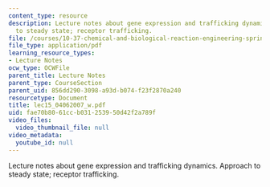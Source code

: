 ```yaml
---
content_type: resource
description: Lecture notes about gene expression and trafficking dynamics. Approach
  to steady state; receptor trafficking.
file: /courses/10-37-chemical-and-biological-reaction-engineering-spring-2007/fae70b8061ccb031253950d42f2a789f_lec15_04062007_w.pdf
file_type: application/pdf
learning_resource_types:
- Lecture Notes
ocw_type: OCWFile
parent_title: Lecture Notes
parent_type: CourseSection
parent_uid: 856dd290-3098-a93d-b074-f23f2870a240
resourcetype: Document
title: lec15_04062007_w.pdf
uid: fae70b80-61cc-b031-2539-50d42f2a789f
video_files:
  video_thumbnail_file: null
video_metadata:
  youtube_id: null
---
```

Lecture notes about gene expression and trafficking dynamics. Approach to steady state; receptor trafficking.

